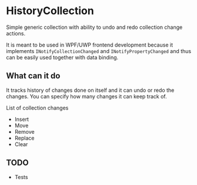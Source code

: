 # HistoryCollection
Simple generic collection with ability to undo and redo collection change actions. 

It is meant to be used in WPF/UWP frontend development because it implements `INotifyCollectionChanged` and `INotifyPropertyChanged` and thus can be easily used together with data binding.

## What can it do
It tracks history of changes done on itself and it can undo or redo the changes. You can specify how many changes it can keep track of.

List of collection changes
- Insert
- Move
- Remove
- Replace
- Clear

## TODO
- Tests